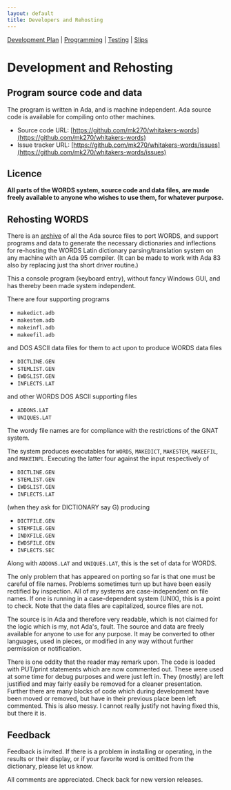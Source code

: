 ```yaml
---
layout: default
title: Developers and Rehosting
---
```


[Development Plan](plan.html) |
[Programming](developers.html) |
[Testing](tests.html) |
[Slips](slips.html)

Development and Rehosting
=========================


Program source code and data
----------------------------


The program is written in Ada, and is machine independent.  Ada source
code is available for compiling onto other machines.

* Source code URL: [https://github.com/mk270/whitakers-words](https://github.com/mk270/whitakers-words)
* Issue tracker URL: [https://github.com/mk270/whitakers-words/issues](https://github.com/mk270/whitakers-words/issues)


Licence
-------

<B>All parts of the WORDS system, source code and data files, are made freely
available to anyone who wishes to use them, for whatever purpose.</B>

Rehosting WORDS
---------------

There is an [archive](https://github.com/mk270/whitakers-words/) 
of all the Ada source files to port WORDS, and
support programs and data to generate the necessary dictionaries and
inflections for re-hosting the WORDS Latin dictionary
parsing/translation system on any machine with an Ada 95 compiler.  (It
can be made to work with Ada 83 also by replacing just tha short driver routine.)


This a console program (keyboard entry), without fancy Windows GUI, and has
thereby been made system independent.

There are four supporting programs

  * `makedict.adb`
  * `makestem.adb`
  * `makeinfl.adb`
  * `makeefil.adb`

and DOS ASCII data files for them to act upon to produce WORDS data files

  * `DICTLINE.GEN`
  * `STEMLIST.GEN`
  * `EWDSLIST.GEN`
  * `INFLECTS.LAT`

and other WORDS DOS ASCII supporting files

  * `ADDONS.LAT`
  * `UNIQUES.LAT`

The wordy file names are for
compliance with the restrictions of the GNAT system.

The system produces executables for `WORDS`, `MAKEDICT`, `MAKESTEM`,
`MAKEEFIL`, and `MAKEINFL`.  Executing the latter four against the input
respectively of

  * `DICTLINE.GEN`
  * `STEMLIST.GEN`
  * `EWDSLIST.GEN`
  * `INFLECTS.LAT`

(when they ask for DICTIONARY say G) producing

  * `DICTFILE.GEN`
  * `STEMFILE.GEN`
  * `INDXFILE.GEN`
  * `EWDSFILE.GEN`
  * `INFLECTS.SEC`

Along with `ADDONS.LAT` and `UNIQUES.LAT`, this is the set of data for WORDS.

The only problem that has appeared on porting so far is that one must be
careful of file names.  Problems sometimes turn up but have been easily
rectified by inspection.  All of my systems are case-independent on file
names.  If one is running in a case-dependent system (UNIX), this is a
point to check.  Note that the data files are capitalized, source files
are not.


The source is in Ada and therefore very readable, which is not claimed for the
logic which is my, not Ada's, fault.  The source and data are freely available
for anyone to use for any purpose.  It may be converted to other
languages, used in pieces, or modified in any way without further permission
or notification.

There is one oddity that the reader may remark upon.  The code is loaded
with PUT/print statements which are now commented out.   These were used at
some time for debug purposes and were just left in.  They (mostly) are left
justified and may fairly easily be removed for a cleaner presentation.
Further there are many blocks of code which during development have been
moved or removed, but have in their previous place been left commented.
This is also messy.  I cannot really justify not having fixed this, but there it is.

Feedback
--------

Feedback is invited.  If there is a problem in installing or operating, in
the results or their display, or if your favorite word is omitted from the
dictionary, please let us know.

All comments are appreciated.  Check back for new version releases.
